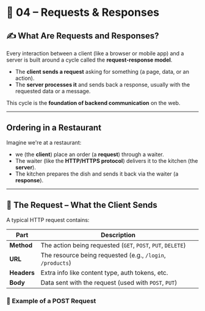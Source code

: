 # 🚀 04 – Requests & Responses

## ✍️ What Are Requests and Responses?

Every interaction between a client (like a browser or mobile app) and a server is built around a cycle called the **request-response model**.

- The **client sends a request** asking for something (a page, data, or an action).
- The **server processes it** and sends back a response, usually with the requested data or a message.

This cycle is the **foundation of backend communication** on the web.

---

## Ordering in a Restaurant

Imagine we're at a restaurant:

- we (the **client**) place an order (a **request**) through a waiter.
- The waiter (like the **HTTP/HTTPS protocol**) delivers it to the kitchen (the **server**).
- The kitchen prepares the dish and sends it back via the waiter (a **response**).



---

## 📨 The Request – What the Client Sends

A typical HTTP request contains:

| Part        | Description                                                 |
|-------------|-------------------------------------------------------------|
| **Method**  | The action being requested (`GET`, `POST`, `PUT`, `DELETE`) |
| **URL**     | The resource being requested (e.g., `/login`, `/products`)  |
| **Headers** | Extra info like content type, auth tokens, etc.             |
| **Body**    | Data sent with the request (used with `POST`, `PUT`)        |

### 🧪 Example of a POST Request

